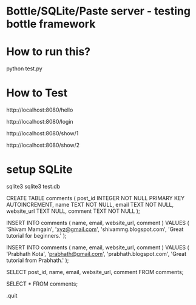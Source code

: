 # Bottle/SQLite/Paste server - testing bottle framework

# How to run this?
python test.py

# How to Test
http://localhost:8080/hello

http://localhost:8080/login

http://localhost:8080/show/1

http://localhost:8080/show/2

# setup SQLite
sqlite3
sqlite3 test.db

CREATE TABLE comments ( 
	post_id INTEGER NOT NULL PRIMARY KEY AUTOINCREMENT, 
	name TEXT NOT NULL, 
	email TEXT NOT NULL, 
	website_url TEXT NULL, 
	comment TEXT NOT NULL );


INSERT INTO comments ( name, email, website_url, comment )
VALUES ( 'Shivam Mamgain', 'xyz@gmail.com',
'shivammg.blogspot.com', 'Great tutorial for beginners.' );

INSERT INTO comments ( name, email, website_url, comment )
VALUES ( 'Prabhath Kota', 'prabhath@gmail.com',
'prabhath.blogspot.com', 'Great tutorial from Prabhath.' );

SELECT post_id, name, email, website_url, comment FROM comments;


SELECT * FROM comments;

.quit
